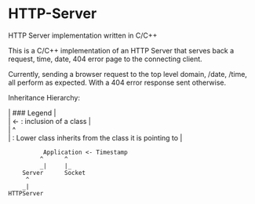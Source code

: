 HTTP-Server
===========

HTTP Server implementation written in C/C++

This is a C/C++ implementation of an HTTP Server that serves back a request, time, date,  404 error page to the connecting client.

Currently, sending a browser request to the top level domain, /date, /time, all perform as expected. With a 404 error response sent otherwise.


Inheritance Hierarchy:


| ### Legend  	|				                                         	
| <- : inclusion of a class	|			                           
| ^                                                          
|    : Lower class inherits from the class it is pointing to |



		      Application <- Timestamp
		     ^     	^    
      		 _|     |_	  
		Server		Socket			
		 ^		
		_|
	HTTPServer
